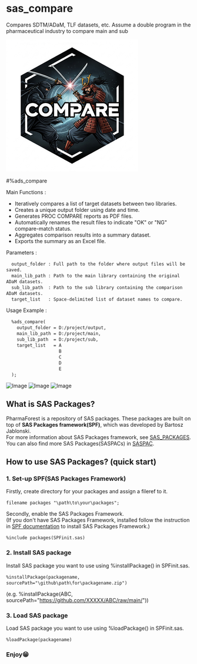 # sas_compare
Compares SDTM/ADaM, TLF datasets, etc. Assume a double program in the pharmaceutical industry to compare main and sub

![sas_compare](./sas_compare_small.png)  

#%ads_compare
 
 Main Functions  :
   - Iteratively compares a list of target datasets between two libraries.
   - Creates a unique output folder using date and time.
   - Generates PROC COMPARE reports as PDF files.
   - Automatically renames the result files to indicate "OK" or "NG" compare-match status.
   - Aggregates comparison results into a summary dataset.
   - Exports the summary as an Excel file.

 Parameters      :
 ~~~text
   output_folder : Full path to the folder where output files will be saved.
   main_lib_path : Path to the main library containing the original ADaM datasets.
   sub_lib_path  : Path to the sub library containing the comparison ADaM datasets.
   target_list   : Space-delimited list of dataset names to compare.
~~~

 Usage Example   :
 ~~~sas      
   %ads_compare(
     output_folder = D:/project/output,
     main_lib_path = D:/project/main,
     sub_lib_path  = D:/project/sub,
     target_list   = A
                     B
                     C
                     D
                     E
   );
~~~

<img width="610" height="327" alt="Image" src="https://github.com/user-attachments/assets/fad14b03-4467-4c2e-884f-2695d45146e1" />


<img width="1208" height="198" alt="Image" src="https://github.com/user-attachments/assets/e69b95dd-cea5-4249-b600-9e1143b65074" />


<img width="470" height="857" alt="Image" src="https://github.com/user-attachments/assets/da9e0b28-4269-42bc-8ee9-08a41c985e53" />


## What is SAS Packages?  
PharmaForest is a repository of SAS packages. These packages are built on top of **SAS Packages framework(SPF)**, which was developed by Bartosz Jablonski.  
For more information about SAS Packages framework, see [SAS_PACKAGES](https://github.com/yabwon/SAS_PACKAGES).  
You can also find more SAS Packages(SASPACs) in [SASPAC](https://github.com/SASPAC).

## How to use SAS Packages? (quick start)
### 1. Set-up SPF(SAS Packages Framework)
Firstly, create directory for your packages and assign a fileref to it.
~~~sas      
filename packages "\path\to\your\packages";
~~~
Secondly, enable the SAS Packages Framework.  
(If you don't have SAS Packages Framework, installed follow the instruction in [SPF documentation](https://github.com/yabwon/SAS_PACKAGES/tree/main/SPF/Documentation) to install SAS Packages Framework.)  
~~~sas      
%include packages(SPFinit.sas)
~~~  
### 2. Install SAS package  
Install SAS package you want to use using %installPackage() in SPFinit.sas.
~~~sas      
%installPackage(packagename, sourcePath="\github\path\for\packagename.zip")
~~~
(e.g. %installPackage(ABC, sourcePath="https://github.com/XXXXX/ABC/raw/main/"))  
### 3. Load SAS package  
Load SAS package you want to use using %loadPackage() in SPFinit.sas.
~~~sas      
%loadPackage(packagename)
~~~
### Enjoy😁

